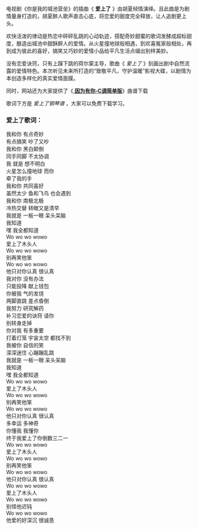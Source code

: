 

电视剧《你是我的城池营垒》的插曲《 **爱上了** 》由胡夏倾情演绎。且此曲是为剧情量身打造的，胡夏醉人歌声直击心底，将恋爱的甜度完全释放，让人追剧更上头。

欢快活泼的律动是热恋中砰砰乱跳的心动轨迹，搭配奇妙甜蜜的歌词发酵成超标甜度，酿造出城池中甜酥醉人的爱情。从火星撞地球般相遇，到欢喜冤家般相处，再到成为彼此的喜好，搞笑又巧妙的爱情小品给平凡生活点缀出别样美妙。

没有恋爱诀窍，只有上蹿下跳的荷尔蒙主导，歌曲《 _爱上了_
》刻画出剧中自然流露的爱情特色。本次听见未来所打造的“致敬平凡，守护温暖”影视大碟，以剧情为本创造多样化的真实爱情面膜。

同时，网站还为大家提供了《[ **因为有你-C调简单版**](Music-12879-因为有你-C调简单版-你是我的城池营垒主题曲.html "因为有你-
C调简单版")》曲谱下载

歌词下方是 _爱上了钢琴谱_ ，大家可以免费下载学习。

### 爱上了歌词：

我和你 有点奇妙  
有点搞笑 吵了又吵  
我和你 黑白颠倒  
同手同脚 不太协调  
我 就是 想不明白  
火星怎么撞地球 而你  
牵了我的手  
我和你 共同喜好  
虽然太少 鱼和飞鸟 也会遇到  
我和你 南极北极  
冷热交替 转眼又是清早  
我就是 一板一眼 呆头呆脑  
我知道  
嘿 我全都知道  
Wo wo wo wowo  
爱上了木头人  
Wo wo wo wowo  
别再笑他笨  
Wo wo wo wowo  
他只对你认真 很认真  
我对你 没有办法  
只能投降 献上钱包  
你被我 气的发烧  
两脚直跳 差点昏倒  
我努力 研究解药  
补习恋爱的诀窍 请你  
别转身走掉  
你对我 有多重要  
打着灯笼 宇宙太空 都找不到  
我被你 自信的笑  
深深迷住 心蹦蹦乱跳  
我就是 一板一眼 呆头呆脑  
我知道  
嘿 我全都知道  
Wo wo wo wowo  
爱上了木头人  
Wo wo wo wowo  
别再笑他笨  
Wo wo wo wowo  
他只对你认真 很认真  
多幸运 多神奇  
你懂我 我懂你  
终于我爱上了你倒数三二一  
Wo wo wo wowo  
爱上了木头人  
Wo wo wo wowo  
别再笑他笨  
Wo wo wo wowo  
他只对你认真 很认真  
Wo wo wo wowo  
爱上了木头人  
Wo wo wo wowo  
别怪他迟钝  
Wo wo wo wowo  
他爱的好深沉 很诚恳

